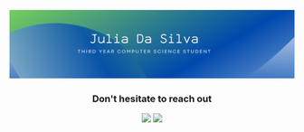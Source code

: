 ![Header Image](header.png)

<h3 align="center">Don't hesitate to reach out</h3>

<p align="center">
  <!-- LinkedIn Badge -->
  <a target="_blank" href="https://www.linkedin.com/in/julia-da-silva-9a2b25242/"><img src="https://img.shields.io/badge/-LinkedIn-0077B5?style=for-the-badge&logo=Linkedin&logoColor=white"></img></a><!-- Email Badge -->
  <a target="_blank" href="mailto:julia6pds@gmail.com"><img src="https://img.shields.io/badge/-Gmail-D14836?style=for-the-badge&logo=Gmail&logoColor=white"></img></a>
 
</p>
